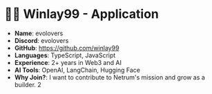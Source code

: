 # 🧑‍💻 Winlay99 - Application

- **Name**: evolovers
- **Discord**: evolovers
- **GitHub**: https://github.com/winlay99
- **Languages**: TypeScript, JavaScript
- **Experience**: 2+ years in Web3 and AI
- **AI Tools**: OpenAI, LangChain, Hugging Face
- **Why Join?**: I want to contribute to Netrum's mission and grow as a builder.
2
